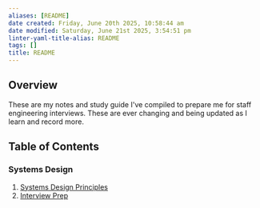 ```yaml
---
aliases: [README]
date created: Friday, June 20th 2025, 10:58:44 am
date modified: Saturday, June 21st 2025, 3:54:51 pm
linter-yaml-title-alias: README
tags: []
title: README
---
```


## Overview

These are my notes and study guide I've compiled to prepare me for staff engineering interviews. These are ever changing and being updated as I learn and record more.

## Table of Contents

### Systems Design

1. [Systems Design Principles](Systems%20Design/Principles.md)
2. [Interview Prep](Systems%20Design/Interview%20Prep.md)
